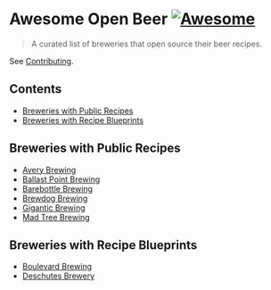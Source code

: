 # Awesome Open Beer [![Awesome](https://cdn.rawgit.com/sindresorhus/awesome/d7305f38d29fed78fa85652e3a63e154dd8e8829/media/badge.svg)](https://github.com/sindresorhus/awesome)

> A curated list of breweries that open source their beer recipes.

See [Contributing](.github/CONTRIBUTING.md).

## Contents

- [Breweries with Public Recipes](#breweries-with-public-recipes)
- [Breweries with Recipe Blueprints](#breweries-with-recipe-blueprints)

## Breweries with Public Recipes

- [Avery Brewing](https://www.averybrewing.com/beers)
- [Ballast Point Brewing](https://www.ballastpoint.com/beer-recipes)
- [Barebottle Brewing](https://www.barebottle.com/recipes)
- [Brewdog Brewing](https://www.brewdog.com/usa/lowdown/diydog)
- [Gigantic Brewing](https://www.giganticbrewing.com/pages/gigantic-beer-recipes)
- [Mad Tree Brewing](https://www.madtreebrewing.com/beer-categories)

## Breweries with Recipe Blueprints

- [Boulevard Brewing](https://www.boulevard.com/beer/our-beers)
- [Deschutes Brewery](https://www.deschutesbrewery.com/beer/)

